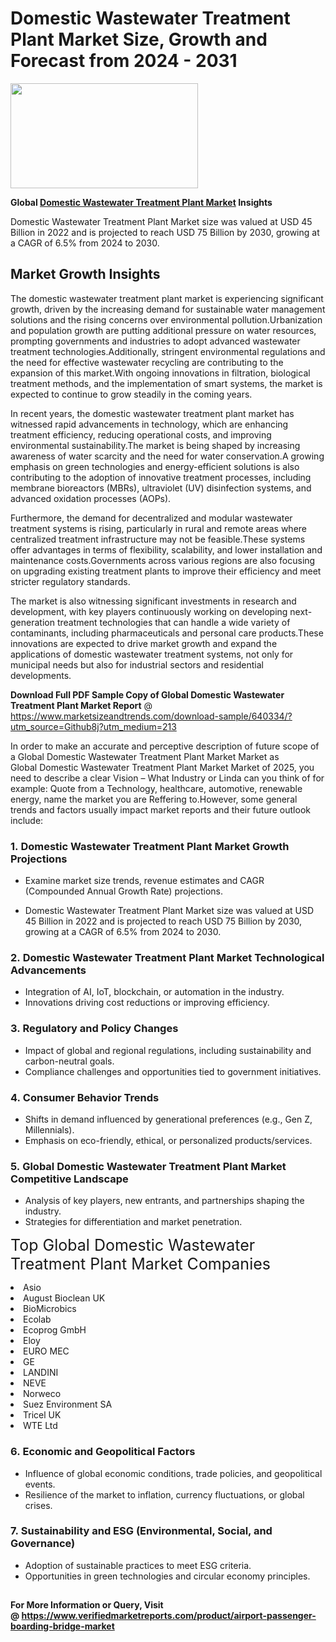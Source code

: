 <H1>Domestic Wastewater Treatment Plant Market Size, Growth and Forecast from 2024 - 2031</H1><img class="aligncenter size-medium wp-image-584254" src="https://thirdeyenews.in/wp-content/uploads/2024/09/Global-Market-Research-300x168.jpeg" alt="" width="300" height="168" /><p><strong>Global&nbsp;<a href="https://www.marketsizeandtrends.com/download-sample/640334/?utm_source=Github8j?utm_medium=213">Domestic Wastewater Treatment Plant Market</a> Insights</strong></p><p>Domestic Wastewater Treatment Plant Market size was valued at USD 45 Billion in 2022 and is projected to reach USD 75 Billion by 2030, growing at a CAGR of 6.5% from 2024 to 2030.</p><p><h2>Market Growth Insights</h2> <p>The domestic wastewater treatment plant market is experiencing significant growth, driven by the increasing demand for sustainable water management solutions and the rising concerns over environmental pollution.Urbanization and population growth are putting additional pressure on water resources, prompting governments and industries to adopt advanced wastewater treatment technologies.Additionally, stringent environmental regulations and the need for effective wastewater recycling are contributing to the expansion of this market.With ongoing innovations in filtration, biological treatment methods, and the implementation of smart systems, the market is expected to continue to grow steadily in the coming years.</p> <p>In recent years, the domestic wastewater treatment plant market has witnessed rapid advancements in technology, which are enhancing treatment efficiency, reducing operational costs, and improving environmental sustainability.The market is being shaped by increasing awareness of water scarcity and the need for water conservation.A growing emphasis on green technologies and energy-efficient solutions is also contributing to the adoption of innovative treatment processes, including membrane bioreactors (MBRs), ultraviolet (UV) disinfection systems, and advanced oxidation processes (AOPs).</p> <p>Furthermore, the demand for decentralized and modular wastewater treatment systems is rising, particularly in rural and remote areas where centralized treatment infrastructure may not be feasible.These systems offer advantages in terms of flexibility, scalability, and lower installation and maintenance costs.Governments across various regions are also focusing on upgrading existing treatment plants to improve their efficiency and meet stricter regulatory standards.</p> <p>The market is also witnessing significant investments in research and development, with key players continuously working on developing next-generation treatment technologies that can handle a wide variety of contaminants, including pharmaceuticals and personal care products.These innovations are expected to drive market growth and expand the applications of domestic wastewater treatment systems, not only for municipal needs but also for industrial sectors and residential developments.</p> <p><span class=""><strong>Download Full PDF Sample Copy of Global Domestic Wastewater Treatment Plant Market Report</strong> @ <a href="https://www.marketsizeandtrends.com/download-sample/640334/?utm_source=Github8j?utm_medium=213" target="_blank">https://www.marketsizeandtrends.com/download-sample/640334/?utm_source=Github8j?utm_medium=213</a></span></p><p>In order to make an accurate and perceptive description of future scope of a Global&nbsp;Domestic Wastewater Treatment Plant Market Market as Global&nbsp;Domestic Wastewater Treatment Plant Market Market of 2025, you need to describe a clear Vision &ndash; What Industry or Linda can you think of for example: Quote from a Technology, healthcare, automotive, renewable energy, name the market you are Reffering to.However, some general trends and factors usually impact market reports and their future outlook include:</p><h3>1.&nbsp;<strong>Domestic Wastewater Treatment Plant Market Growth Projections</strong></h3><ul><li>Examine market size trends, revenue estimates and CAGR (Compounded Annual Growth Rate) projections.</li><li><p>Domestic Wastewater Treatment Plant Market size was valued at USD 45 Billion in 2022 and is projected to reach USD 75 Billion by 2030, growing at a CAGR of 6.5% from 2024 to 2030.</p></li></ul><h3>2.&nbsp;<strong>Domestic Wastewater Treatment Plant Market Technological Advancements</strong></h3><ul><li>Integration of AI, IoT, blockchain, or automation in the industry.</li><li>Innovations driving cost reductions or improving efficiency.</li></ul><h3>3.&nbsp;<strong>Regulatory and Policy Changes</strong></h3><ul><li>Impact of global and regional regulations, including sustainability and carbon-neutral goals.</li><li>Compliance challenges and opportunities tied to government initiatives.</li></ul><h3>4.&nbsp;<strong>Consumer Behavior Trends</strong></h3><ul><li>Shifts in demand influenced by generational preferences (e.g., Gen Z, Millennials).</li><li>Emphasis on eco-friendly, ethical, or personalized products/services.</li></ul><h3>5.&nbsp;<strong>Global Domestic Wastewater Treatment Plant Market Competitive Landscape</strong></h3><ul><li>Analysis of key players, new entrants, and partnerships shaping the industry.</li><li>Strategies for differentiation and market penetration.</li></ul><p data-pm-slice="1 1 []"><span style="color: inherit; font-family: inherit; font-size: 25px;">Top Global Domestic Wastewater Treatment Plant Market Companies</span></p><div class="" data-test-id=""><p><li>Asio</li><li> August Bioclean UK</li><li> BioMicrobics</li><li> Ecolab</li><li> Ecoprog GmbH</li><li> Eloy</li><li> EURO MEC</li><li> GE</li><li> LANDINI</li><li> NEVE</li><li> Norweco</li><li> Suez Environment SA</li><li> Tricel UK</li><li> WTE Ltd</li></p></div><h3>6.&nbsp;<strong>Economic and Geopolitical Factors</strong></h3><ul><li>Influence of global economic conditions, trade policies, and geopolitical events.</li><li>Resilience of the market to inflation, currency fluctuations, or global crises.</li></ul><h3>7.&nbsp;<strong>Sustainability and ESG (Environmental, Social, and Governance)</strong></h3><ul><li>Adoption of sustainable practices to meet ESG criteria.</li><li>Opportunities in green technologies and circular economy principles.</li></ul><h2><strong style="font-size: 14px;">For More Information or Query, Visit @&nbsp;</strong><a style="background-color: #ffffff; font-size: 14px;" href="https://www.marketsizeandtrends.com/report/domestic-wastewater-treatment-plant-market/" target="_blank">https://www.verifiedmarketreports.com/product/airport-passenger-boarding-bridge-market</a></h2>